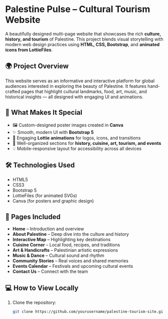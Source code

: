 # Palestine Pulse – Cultural Tourism Website

A beautifully designed multi-page website that showcases the rich **culture, history, and tourism** of Palestine. 
This project blends visual storytelling with modern web design practices using **HTML, CSS, Bootstrap**, and **animated icons from LottieFiles**.

## 🌍 Project Overview

This website serves as an informative and interactive platform for global audiences interested in exploring the beauty of Palestine. It features hand-crafted pages that highlight cultural landmarks, food, art, music, and historical insights — all designed with engaging UI and animations.

## 🎨 What Makes It Special

- 🖼️ Custom-designed poster images created in **Canva**
- ✨ Smooth, modern UI with **Bootstrap 5**
- 🧿 Engaging **Lottie animations** for logos, icons, and transitions
- 📜 Well-organized sections for **history, cuisine, art, tourism, and events**
- 💡 Mobile-responsive layout for accessibility across all devices

## 🛠️ Technologies Used

- HTML5
- CSS3
- Bootstrap 5
- LottieFiles (for animated SVGs)
- Canva (for posters and graphic design)

## 📂 Pages Included

- **Home** – Introduction and overview
- **About Palestine** – Deep dive into the culture and history
- **Interactive Map** – Highlighting key destinations
- **Cuisine Corner** – Local food, recipes, and traditions
- **Art & Handicrafts** – Palestinian artistic expressions
- **Music & Dance** – Cultural sound and rhythm
- **Community Stories** – Real voices and shared memories
- **Events Calendar** – Festivals and upcoming cultural events
- **Contact Us** – Connect with the team

## 💻 How to View Locally

1. Clone the repository:
   ```bash
   git clone https://github.com/yourusername/palestine-tourism-site.git
